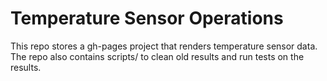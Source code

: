 # Temperature Sensor Operations

This repo stores a gh-pages project that renders temperature sensor data.
The repo also contains scripts/ to clean old results and run tests on the results.

